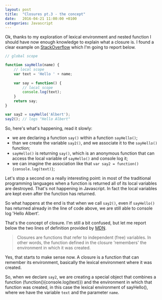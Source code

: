```yaml
---
layout: post
title:  "Closures pt.3 - the concept"
date:   2016-04-21 11:00:00 +0100
categories: Javascript
---
```


Ok, thanks to my exploration of lexical environment and nested function I should have now enough knowledge to explain what a closure is. I found a clear example on [StackOverflow](http://stackoverflow.com/questions/111102/how-do-javascript-closures-work?page=1&tab=votes#tab-top) which I'm going to report below.

```javascript
// global scope

function sayHello(name) {
	// local scope
    var text = 'Hello ' + name; 
    
    var say = function() { 
    	// local scope
    	console.log(text); 
    }
    return say;
}

var say2 = sayHello('Albert');
say2(); // logs "Hello Albert"
```
So, here's what's happening, read it slowly: 

* we are declaring a function `say()` within a function `sayHello()`;
* than we create the variable `say2()`, and we associate it to the `sayHello()` function;
* `sayHello()` is returning `say()`, which is an anonymous function that can access the local variable of `sayHello()` and console log it;
* we can imagine the association like that `var say2 = function(){console.log(text)}`;

Let's stop a second on a really interesting point: in most of the traditional programming languages when a function is returned all of its local variables are destroyed. That's not happening in Javascript. In fact the local variables are kept even after the function has returned.

So what happens at the end is that when we call `say2()`, even if `sayHello()` has returned already in the line of code above, we are still able to console log 'Hello Albert'.

That's the concept of closure. I'm still a bit confused, but let me report below the two lines of definition provided by [MDN](https://developer.mozilla.org/en/docs/Web/JavaScript/Closures).

> Closures are functions that refer to independent (free) variables. In other words, the function defined in the closure 'remembers' the environment in which it was created.

Yes, that starts to make sense now. A closure is a function that can remember its environment, basically the lexical environment where it was created. 

So, when we declare `say2`, we are creating a special object that combines a function (function(){console.log(text)}) and the environment in which that function was created, in this case the lexical environment of sayHello(), where we have the variable `text` and the parameter `name`.